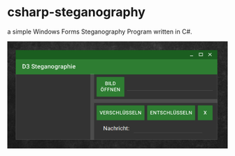 # csharp-steganography
a simple Windows Forms Steganography Program written in C#.

![a picture of the Form](https://github.com/fj-gruenewald/repo.history/blob/main/WinForms%20Applications/csharp-steganography/_picture/stegano.PNG)
